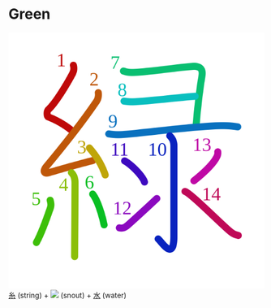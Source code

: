 # Green
![7dd1](../kanji-colorize/7dd1.svg)
[糸](糸.md) (string) + ![](http://www.kanjidamage.com/assets/radsmall/snout-479afa4dcfc6b6c187c4eaaa61ea5deff6e93f1a25dd6fd5ec370b18e968944f.jpg) (snout) + [水](水.md) (water) 